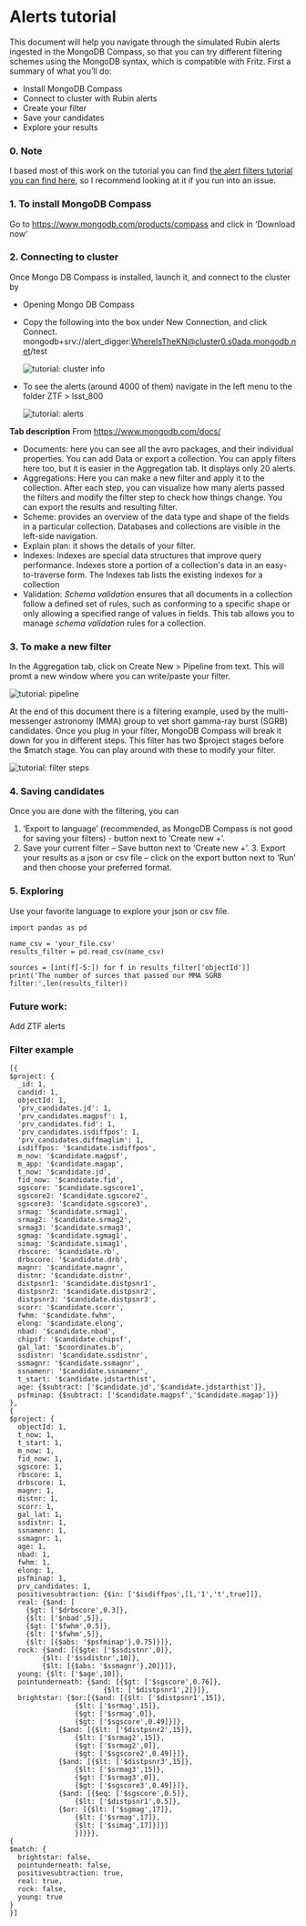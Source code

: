 # Alerts tutorial

This document will help you navigate through the simulated Rubin alerts ingested in the MongoDB Compass, so that you can try different filtering schemes using the MongoDB syntax, which is compatible with Fritz.
First a summary of what you’ll do:
- Install MongoDB Compass
- Connect to cluster with Rubin alerts
- Create your filter
- Save your candidates
- Explore your results

### 0. Note
I based most of this work on the tutorial you can find [the alert filters tutorial you can find here](https://docs.fritz.science/user_guide.html#alert-filters-in-fritz), so I recommend looking at it if you run into an issue.

### 1. To install MongoDB Compass
 Go to https://www.mongodb.com/products/compass and click in ‘Download now’
 
### 2. Connecting to cluster
Once Mongo DB Compass is installed, launch it, and connect to the cluster by

   - Opening Mongo DB Compass
   - Copy the following into the box under New Connection, and click Connect.  <br/>
mongodb+srv://alert_digger:WhereIsTheKN@cluster0.s0ada.mongodb.net/test  <br/>


     ![tutorial: cluster info](./data/filter_examples/tutorial1.png)


 - To see the alerts (around 4000 of them) navigate in the left menu to the folder ZTF > lsst_800

   ![tutorial: alerts](./data/filter_examples/tutorial2.png)



 **Tab description**
From https://www.mongodb.com/docs/
- Documents: here you can see all the avro packages, and their individual properties. You can add Data or export a collection. You can apply filters here too, but it is easier in the Aggregation tab. It displays only 20 alerts.
- Aggregations: Here you can make a new filter and apply it to the collection. After each step, you can visualize how many alerts passed the filters and modify the filter step to check how things change. You can export the results and resulting filter.
- Scheme: provides an overview of the data type and shape of the fields in a particular collection. Databases and collections are visible in the left-side navigation.
- Explain plan: it shows the details of your filter.
- Indexes: Indexes are special data structures that improve query performance. Indexes store a portion of a collection's data in an easy-to-traverse form. The Indexes tab lists the existing indexes for a collection
- Validation: _Schema validation_ ensures that all documents in a collection follow a defined set of rules, such as conforming to a specific shape or only allowing a specified range of values in fields. This tab allows you to manage _schema validation_ rules for a collection.

### 3. To make a new filter
In the Aggregation tab, click on Create New > Pipeline from text. This will promt a new window where you can write/paste your filter.

 ![tutorial: pipeline](./data/filter_examples/tutorial3.png)


At the end of this document there is a filtering example, used by the multi-messenger astronomy (MMA) group to vet short gamma-ray burst (SGRB) candidates. Once you plug in your filter, MongoDB Compass will break it down for you in different steps. This filter has two $project stages before the $match stage. You can play around with these to modify your filter.

 ![tutorial: filter steps](./data/filter_examples/tutorial4.png)



### 4. Saving candidates
Once you are done with the filtering, you can

1. ‘Export to language’ (recommended, as MongoDB Compass is not good for saving your filters) - button next to ‘Create new +’.
2. Save your current filter – Save button next to ‘Create new +’.
	3. Export your results as a json or csv file – click on the export button next to ‘Run’ and then choose your preferred format. 

### 5. Exploring
 Use your favorite language to explore your json or csv file.
 
 	import pandas as pd 

	name_csv = 'your_file.csv'
	results_filter = pd.read_csv(name_csv)

	sources = [int(f[-5:]) for f in results_filter['objectId']]
	print('The number of surces that passed our MMA SGRB filter:',len(results_filter)) 




### Future work:
Add ZTF alerts
### Filter example
	
	[{
	$project: {
	  _id: 1,
	  candid: 1,
	  objectId: 1,
	  'prv_candidates.jd': 1,
	  'prv_candidates.magpsf': 1,
	  'prv_candidates.fid': 1,
	  'prv_candidates.isdiffpos': 1,
	  'prv_candidates.diffmaglim': 1,
	  isdiffpos: '$candidate.isdiffpos',
	  m_now: '$candidate.magpsf',
	  m_app: '$candidate.magap',
	  t_now: '$candidate.jd',
	  fid_now: '$candidate.fid',
	  sgscore: '$candidate.sgscore1',
	  sgscore2: '$candidate.sgscore2',
	  sgscore3: '$candidate.sgscore3',
	  srmag: '$candidate.srmag1',
	  srmag2: '$candidate.srmag2',
	  srmag3: '$candidate.srmag3',
	  sgmag: '$candidate.sgmag1',
	  simag: '$candidate.simag1',
	  rbscore: '$candidate.rb',
	  drbscore: '$candidate.drb',
	  magnr: '$candidate.magnr',
	  distnr: '$candidate.distnr',
	  distpsnr1: '$candidate.distpsnr1',
	  distpsnr2: '$candidate.distpsnr2',
	  distpsnr3: '$candidate.distpsnr3',
	  scorr: '$candidate.scorr',
	  fwhm: '$candidate.fwhm',
	  elong: '$candidate.elong',
	  nbad: '$candidate.nbad',
	  chipsf: '$candidate.chipsf',
	  gal_lat: '$coordinates.b',
	  ssdistnr: '$candidate.ssdistnr',
	  ssmagnr: '$candidate.ssmagnr',
	  ssnamenr: '$candidate.ssnamenr',
	  t_start: '$candidate.jdstarthist',
	  age: {$subtract: ['$candidate.jd','$candidate.jdstarthist']},
	  psfminap: {$subtract: ['$candidate.magpsf','$candidate.magap']}}
	}, 
	{
	$project: {
	  objectId: 1,
	  t_now: 1,
	  t_start: 1,
	  m_now: 1,
	  fid_now: 1,
	  sgscore: 1,
	  rbscore: 1,
	  drbscore: 1,
	  magnr: 1,
	  distnr: 1,
	  scorr: 1,
	  gal_lat: 1,
	  ssdistnr: 1,
	  ssnamenr: 1,
	  ssmagnr: 1,
	  age: 1,
	  nbad: 1,
	  fwhm: 1,
	  elong: 1,
	  psfminap: 1,
	  prv_candidates: 1,
	  positivesubtraction: {$in: ['$isdiffpos',[1,'1','t',true]]},
	  real: {$and: [
		{$gt: ['$drbscore',0.3]},
		{$lt: ['$nbad',5]},
		{$gt: ['$fwhm',0.5]},
		{$lt: ['$fwhm',5]},
		{$lt: [{$abs: '$psfminap'},0.75]}]},
	  rock: {$and: [{$gte: ['$ssdistnr',0]},
		  	{$lt: ['$ssdistnr',10]},
		  	{$lt: [{$abs: '$ssmagnr'},20]}]},
	  young: {$lt: ['$age',10]},
	  pointunderneath: {$and: [{$gt: ['$sgscore',0.76]},
		                   {$lt: ['$distpsnr1',2]}]},
	  brightstar: {$or:[{$and: [{$lt: ['$distpsnr1',15]},
				    {$lt: ['$srmag',15]},
				    {$gt: ['$srmag',0]},
				    {$gt: ['$sgscore',0.49]}]},
			    {$and: [{$lt: ['$distpsnr2',15]},
				    {$lt: ['$srmag2',15]},
				    {$gt: ['$srmag2',0]},
				    {$gt: ['$sgscore2',0.49]}]},
			    {$and: [{$lt: ['$distpsnr3',15]},
				    {$lt: ['$srmag3',15]},
				    {$gt: ['$srmag3',0]},
				    {$gt: ['$sgscore3',0.49]}]},
			    {$and: [{$eq: ['$sgscore',0.5]},
				    {$lt: ['$distpsnr1',0.5]},
			    {$or: [{$lt: ['$sgmag',17]},
				    {$lt: ['$srmag',17]},
				    {$lt: ['$simag',17]}]}]
					}]}}}, 
	{
	$match: {
	  brightstar: false,
	  pointunderneath: false,
	  positivesubtraction: true,
	  real: true,
	  rock: false,
	  young: true
	}
	}]
	
